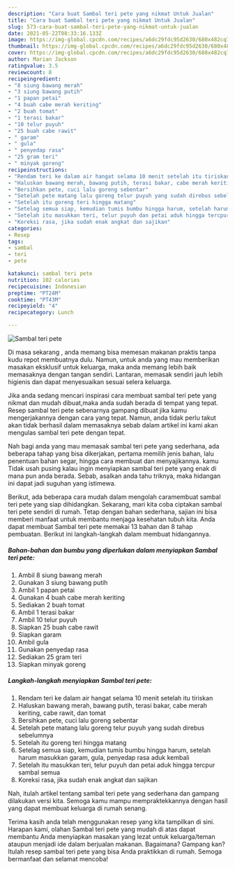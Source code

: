 ```yaml
---
description: "Cara buat Sambal teri pete yang nikmat Untuk Jualan"
title: "Cara buat Sambal teri pete yang nikmat Untuk Jualan"
slug: 573-cara-buat-sambal-teri-pete-yang-nikmat-untuk-jualan
date: 2021-05-22T08:33:16.133Z
image: https://img-global.cpcdn.com/recipes/a6dc29fdc95d2630/680x482cq70/sambal-teri-pete-foto-resep-utama.jpg
thumbnail: https://img-global.cpcdn.com/recipes/a6dc29fdc95d2630/680x482cq70/sambal-teri-pete-foto-resep-utama.jpg
cover: https://img-global.cpcdn.com/recipes/a6dc29fdc95d2630/680x482cq70/sambal-teri-pete-foto-resep-utama.jpg
author: Marian Jackson
ratingvalue: 3.5
reviewcount: 8
recipeingredient:
- "8 siung bawang merah"
- "3 siung bawang putih"
- "1 papan petai"
- "4 buah cabe merah keriting"
- "2 buah tomat"
- "1 terasi bakar"
- "10 telur puyuh"
- "25 buah cabe rawit"
- " garam"
- " gula"
- " penyedap rasa"
- "25 gram teri"
- " minyak goreng"
recipeinstructions:
- "Rendam teri ke dalam air hangat selama 10 menit setelah itu tiriskan"
- "Haluskan bawang merah, bawang putih, terasi bakar, cabe merah keriting, cabe rawit, dan tomat"
- "Bersihkan pete, cuci lalu goreng sebentar"
- "Setelah pete matang lalu goreng telur puyuh yang sudah direbus sebelumnya"
- "Setelah itu goreng teri hingga matang"
- "Setelag semua siap, kemudian tumis bumbu hingga harum, setelah harum masukkan garam, gula, penyedap rasa aduk kembali"
- "Setelah itu masukkan teri, telur puyuh dan petai aduk hingga tercpur sambal semua"
- "Koreksi rasa, jika sudah enak angkat dan sajikan"
categories:
- Resep
tags:
- sambal
- teri
- pete

katakunci: sambal teri pete 
nutrition: 102 calories
recipecuisine: Indonesian
preptime: "PT24M"
cooktime: "PT43M"
recipeyield: "4"
recipecategory: Lunch

---
```



![Sambal teri pete](https://img-global.cpcdn.com/recipes/a6dc29fdc95d2630/680x482cq70/sambal-teri-pete-foto-resep-utama.jpg)

Di masa  sekarang , anda memang bisa memesan makanan praktis tanpa kudu repot membuatnya dulu. Namun, untuk anda yang mau memberikan masakan eksklusif untuk keluarga, maka anda memang lebih baik memasaknya dengan tangan sendiri. Lantaran, memasak sendiri jauh lebih higienis dan dapat menyesuaikan sesuai selera keluarga.

Jika anda sedang mencari inspirasi cara membuat sambal teri pete yang nikmat dan mudah dibuat,maka anda sudah berada di tempat yang tepat. Resep sambal teri pete  sebenarnya gampang dibuat jika kamu mengerjakannya dengan cara yang tepat. Namun, anda tidak perlu takut akan tidak berhasil dalam memasaknya 
sebab dalam artikel ini kami akan mengulas sambal teri pete dengan tepat.  



Nah bagi anda yang mau memasak sambal teri pete yang sederhana, ada beberapa tahap yang bisa dikerjakan, pertama memilih jenis bahan, lalu penentuan bahan segar, hingga cara membuat dan menyajikannya. kamu Tidak usah pusing kalau ingin menyiapkan sambal teri pete yang enak di mana pun anda berada. Sebab, asalkan anda  tahu triknya, maka hidangan ini dapat jadi suguhan yang istimewa.

Berikut, ada beberapa cara mudah dalam mengolah caramembuat sambal teri pete yang siap dihidangkan. Sekarang, mari kita coba ciptakan sambal teri pete sendiri di rumah. Tetap dengan bahan sederhana, sajian ini bisa memberi manfaat untuk membantu menjaga kesehatan tubuh kita. Anda dapat membuat Sambal teri pete memakai 13 bahan dan 8 tahap pembuatan. Berikut ini langkah-langkah dalam membuat hidangannya.

<!--inarticleads1-->

##### Bahan-bahan dan bumbu yang diperlukan dalam menyiapkan Sambal teri pete:

1. Ambil 8 siung bawang merah
1. Gunakan 3 siung bawang putih
1. Ambil 1 papan petai
1. Gunakan 4 buah cabe merah keriting
1. Sediakan 2 buah tomat
1. Ambil 1 terasi bakar
1. Ambil 10 telur puyuh
1. Siapkan 25 buah cabe rawit
1. Siapkan  garam
1. Ambil  gula
1. Gunakan  penyedap rasa
1. Sediakan 25 gram teri
1. Siapkan  minyak goreng




<!--inarticleads2-->

##### Langkah-langkah menyiapkan Sambal teri pete:

1. Rendam teri ke dalam air hangat selama 10 menit setelah itu tiriskan
1. Haluskan bawang merah, bawang putih, terasi bakar, cabe merah keriting, cabe rawit, dan tomat
1. Bersihkan pete, cuci lalu goreng sebentar
1. Setelah pete matang lalu goreng telur puyuh yang sudah direbus sebelumnya
1. Setelah itu goreng teri hingga matang
1. Setelag semua siap, kemudian tumis bumbu hingga harum, setelah harum masukkan garam, gula, penyedap rasa aduk kembali
1. Setelah itu masukkan teri, telur puyuh dan petai aduk hingga tercpur sambal semua
1. Koreksi rasa, jika sudah enak angkat dan sajikan




Nah, itulah artikel tentang  sambal teri pete  yang sederhana dan gampang dilakukan versi kita. Semoga kamu mampu mempraktekkannya dengan hasil yang dapat membuat keluarga di rumah senang. 

Terima kasih anda telah menggunakan resep yang kita tampilkan di sini. Harapan kami, olahan  Sambal teri pete yang mudah di atas dapat membantu Anda menyiapkan masakan yang lezat untuk keluarga/teman ataupun menjadi ide dalam berjualan makanan. Bagaimana? Gampang kan? Itulah resep sambal teri pete yang bisa Anda praktikkan di rumah. Semoga bermanfaat dan selamat mencoba!

